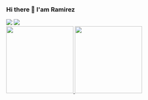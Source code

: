 ### Hi there 👋 I'am Ramirez

<div>
<a href = "mailto:ramirez.gfilho@gmail.com"><img loading="lazy" src="https://img.shields.io/badge/Gmail-D14836?style=for-the-badge&logo=gmail&logoColor=white" target="_blank"></a>
<a href="https://www.linkedin.com/in/ramirez-goncalves/" target="_blank"><img loading="lazy" src="https://img.shields.io/badge/-LinkedIn-%230077B5?style=for-the-badge&logo=linkedin&logoColor=white" target="_blank"></a>   
</div>

<div>
<a href="https://github.com/ramirezgfilho">
<img loading="lazy" height="180em" src="https://github-readme-stats.vercel.app/api/top-langs/?username=ramirezgfilho&layout=compact&langs_count=7&theme=dracula"/>
<img loading="lazy" height="180em" src="https://github-readme-stats.vercel.app/api?username=ramirezgfilho&show_icons=true&theme=dracula&include_all_commits=true&count_private=true"/>
</div>

